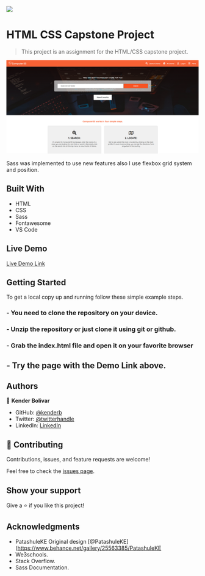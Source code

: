 ![](https://img.shields.io/badge/Microverse-blueviolet)

# HTML CSS Capstone Project

> This project is an assignment for the HTML/CSS capstone project.

![screenshot](./assets/images/screen-shots/2020-10-19_13-27.png)

Sass was implemented to use new features also I use flexbox grid system and position.

## Built With

- HTML
- CSS
- Sass
- Fontawesome
- VS Code

## Live Demo

[Live Demo Link](https://kenderb.github.io/HTML-CSS-capstone/)


## Getting Started


To get a local copy up and running follow these simple example steps.

### - You need to clone the repository on your device.

### - Unzip the repository or just clone it using git or github.

### - Grab the index.html file and open it on your favorite browser

##  - Try the page with the Demo Link above.



## Authors

👤 **Kender Bolivar**

- GitHub: [@kenderb](https://github.com/kenderb)
- Twitter: [@twitterhandle](https://twitter.com/KBTarts )
- LinkedIn: [LinkedIn](https://www.linkedin.com/in/kender-bolivar-1736086b/ )

## 🤝 Contributing

Contributions, issues, and feature requests are welcome!

Feel free to check the [issues page](https://github.com/kenderb/HTML-CSSCapstoneProject/issues).

## Show your support

Give a ⭐️ if you like this project!

## Acknowledgments
- PatashuleKE Original design [@PatashuleKE](https://www.behance.net/gallery/25563385/PatashuleKE
- We3schools.
- Stack Overflow.
- Sass Documentation.
